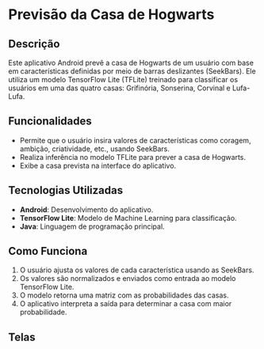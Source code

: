 # Previsão da Casa de Hogwarts

## Descrição  
Este aplicativo Android prevê a casa de Hogwarts de um usuário com base em características definidas por meio de barras deslizantes (SeekBars). Ele utiliza um modelo TensorFlow Lite (TFLite) treinado para classificar os usuários em uma das quatro casas: Grifinória, Sonserina, Corvinal e Lufa-Lufa.

## Funcionalidades  
- Permite que o usuário insira valores de características como coragem, ambição, criatividade, etc., usando SeekBars.  
- Realiza inferência no modelo TFLite para prever a casa de Hogwarts.  
- Exibe a casa prevista na interface do aplicativo.

## Tecnologias Utilizadas  
- **Android**: Desenvolvimento do aplicativo.  
- **TensorFlow Lite**: Modelo de Machine Learning para classificação.  
- **Java**: Linguagem de programação principal.

## Como Funciona  
1. O usuário ajusta os valores de cada característica usando as SeekBars.  
2. Os valores são normalizados e enviados como entrada ao modelo TensorFlow Lite.  
3. O modelo retorna uma matriz com as probabilidades das casas.  
4. O aplicativo interpreta a saída para determinar a casa com maior probabilidade.  

## Telas

